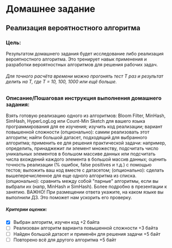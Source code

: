 # Домашнее задание
## Реализация вероятностного алгоритма

### Цель:
Результатом домашнего задания будет исследование либо реализация вероятностного алгоритма. Это тренирует навык 
применения и разработки вероятностных алгоритмов для решения рабочих задач.
###### Для точного расчёта времени можно прогонять тест T раз и результат делить на T, где T = 10, 100, 1000 или ещё больше.

### Описание/Пошаговая инструкция выполнения домашнего задания:
Взять готовую реализацию одного из алгоритмов: Bloom Filter, MinHash, SimHash, HyperLogLog или Count-Min Sketch для вашего языка программирования для ее изучения;
изучить код реализации;
вариант повышенной сложности (опционально): самим реализовать этот алгоритм;
найти большой датасет, подходящий для выбранного алгоритма;
применить ее для решения практической задачи: например, определить, принаджежит ли элемент множеству, подсчитать число уникальных элементов в большом массиве данных или подсчитать числа вхождений каждого элемента в большой массив данных;
оценить точность реализации (% ошибок, false positives и т.д.) с помощью тестов;
выложить ваш код вместе с датасетом;
(опционально): сделать вышеперечисленное для еще одного алгоритма из списка.
(опционально): сравнить между собой "парные" алгоритмы, если вы выбрали их (напр, MinHash и SimHash).
Более подробно в презентации к занятию.
ВАЖНО! При размещении ответа укажите, на каком языке вы выполнили ДЗ. Это поможет нам ускорить его проверку.

##### Критерии оценки:

- [x] Выбран алгоритм, изучен код +2 байта
- [ ] Реализован алгоритм варианта повышенной сложности +3 байта
- [ ] Найден большой датасет и применён для решения задачи +5 байт
- [ ] Повторено всё для другого алгоритма +5 байт